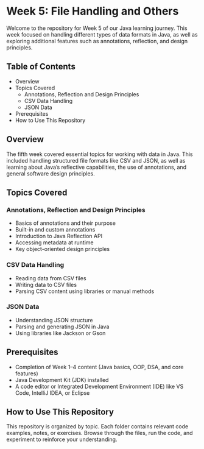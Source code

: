 # Week 5: File Handling and Others

Welcome to the repository for Week 5 of our Java learning journey. This week focused on 
handling different types of data formats in Java, as well as exploring additional features such as annotations, reflection, and design principles.

## Table of Contents
- Overview
- Topics Covered
  - Annotations, Reflection and Design Principles
  - CSV Data Handling
  - JSON Data
- Prerequisites
- How to Use This Repository

## Overview

The fifth week covered essential topics for working with data in Java. This included handling structured file formats like CSV and JSON, as well as learning about Java’s reflective capabilities, the use of annotations, and general software design principles.

## Topics Covered

### Annotations, Reflection and Design Principles
- Basics of annotations and their purpose
- Built-in and custom annotations
- Introduction to Java Reflection API
- Accessing metadata at runtime
- Key object-oriented design principles

### CSV Data Handling
- Reading data from CSV files
- Writing data to CSV files
- Parsing CSV content using libraries or manual methods

### JSON Data
- Understanding JSON structure
- Parsing and generating JSON in Java
- Using libraries like Jackson or Gson

## Prerequisites
- Completion of Week 1–4 content (Java basics, OOP, DSA, and core features)
- Java Development Kit (JDK) installed
- A code editor or Integrated Development Environment (IDE) like VS Code, IntelliJ IDEA, or Eclipse

## How to Use This Repository

This repository is organized by topic. Each folder contains relevant code examples, notes, or exercises. Browse through the files, run the code, and experiment to reinforce your understanding.
